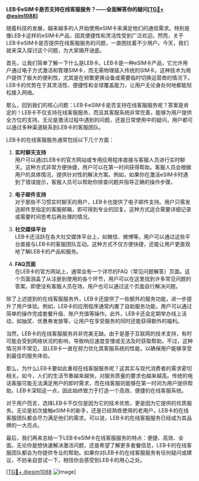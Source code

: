 **LEB卡eSIM卡是否支持在线客服服务？——全面解答你的疑问[[TG💪+ @esim1088](https://t.me/s/esim1088)]**

随着科技的发展，越来越多的人开始使用eSIM卡来满足他们的通信需求。特别是像LEB卡这样的eSIM卡产品，因其便捷性和灵活性受到广泛欢迎。然而，关于LEB卡eSIM卡是否提供在线客服服务的问题，一直困扰着不少用户。今天，我们就来深入探讨这个问题，为大家揭开谜底。

首先，让我们简单了解一下什么是LEB卡。LEB卡是一种eSIM卡产品，它允许用户通过电子方式激活和管理SIM卡，而无需物理插入传统的SIM卡。这种技术为用户提供了极大的便利性，尤其是在频繁更换设备或需要临时切换运营商的情况下。LEB卡的优势在于其灵活性、便捷性和全球覆盖能力，让用户无论身处何地都能轻松接入网络。

那么，回到我们的核心问题：LEB卡eSIM卡是否支持在线客服服务呢？答案是肯定的！LEB卡不仅支持在线客服服务，而且其客服系统非常完善，能够为用户提供全方位的支持。无论是激活过程中遇到的问题，还是日常使用中的疑问，用户都可以通过多种渠道联系到LEB卡的客服团队。

LEB卡的在线客服服务通常包括以下几个方面：

1. **实时聊天支持**  
   用户可以通过LEB卡的官方网站或专用应用程序直接与客服人员进行实时聊天。这种方式非常方便快捷，用户可以在第一时间获得帮助。客服人员会根据用户的具体情况，提供针对性的解决方案。例如，如果你在激活eSIM卡时遇到了错误提示，客服人员可以帮助你排查问题并指导正确的操作步骤。

2. **电子邮件支持**  
   对于那些不习惯实时聊天的用户，LEB卡也提供了电子邮件支持。用户只需发送邮件至指定的客服邮箱，即可得到专业的回复。这种方式适合需要详细记录或需要时间思考后再处理的情况。

3. **社交媒体平台**  
   LEB卡还活跃在各大社交媒体平台上，如微信、微博等。用户可以通过这些平台直接与LEB卡的客服团队互动。这种方式不仅方便快捷，还能让用户更直观地了解LEB卡的产品和服务。

4. **FAQ页面**  
   在LEB卡的官方网站上，通常会有一个详尽的FAQ（常见问题解答）页面。这个页面涵盖了从注册到使用的各个环节，用户可以在这里找到许多常见问题的答案。即使没有客服人员在场，用户也可以通过这个页面自行解决问题。

除了上述提到的在线客服服务外，LEB卡还提供了一些额外的服务功能，进一步提升了用户体验。例如，LEB卡的应用程序通常内置了自助服务功能，用户可以通过简单的操作完成套餐升级、账户充值等操作。此外，LEB卡还会定期举办线上活动，如抽奖、优惠券发放等，让用户在享受服务的同时还能获得额外的福利。

当然，LEB卡的在线客服服务并非完美无缺。由于是基于互联网的技术支持，有时可能会受到网络状况的影响，导致响应速度变慢或无法及时获取帮助。不过，这种情况并不常见，且LEB卡一直在努力优化其客服系统的性能，以确保用户能够享受到最佳的服务体验。

那么，为什么LEB卡要如此重视在线客服服务呢？这其实与现代消费者的需求密切相关。如今，人们的生活节奏越来越快，对服务质量的要求也越来越高。传统的电话客服可能无法满足用户的即时需求，而在线客服则能够在第一时间为用户提供帮助。LEB卡深知这一点，因此始终致力于打造一个高效、便捷的在线客服系统。

对于用户而言，选择LEB卡不仅仅是因为它的技术优势，更是因为它提供的优质服务。无论是初次接触eSIM卡的新手，还是已经熟练使用的老用户，LEB卡的在线客服团队都会尽力满足他们的需求。可以说，LEB卡的在线客服服务已经成为其品牌的一大亮点。

最后，我们再来总结一下LEB卡eSIM卡在线客服服务的特点：便捷、高效、全面。无论你是想快速解决激活问题，还是希望了解更多套餐信息，LEB卡的在线客服团队都会为你提供专业的帮助。如果你对LEB卡的在线客服服务有任何疑问或建议，不妨亲自尝试一下，相信你会感受到LEB卡的用心之处。

[[TG💪+ @esim1088](https://t.me/s/esim1088) ![Image](https://i.postimg.cc/4NQfJmqS/Snipaste-2025-05-13-00-14-12.png)]